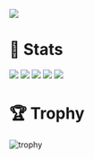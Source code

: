 ![](https://komarev.com/ghpvc/?username=Naaatan)

# 🐤 Stats
![](http://github-profile-summary-cards.vercel.app/api/cards/profile-details?username=yusuke-na&theme=transparent)
![](http://github-profile-summary-cards.vercel.app/api/cards/repos-per-language?username=yusuke-na&theme=transparent)
![](http://github-profile-summary-cards.vercel.app/api/cards/most-commit-language?username=yusuke-na&theme=transparent)
![](http://github-profile-summary-cards.vercel.app/api/cards/stats?username=yusuke-na&theme=transparent)
![](http://github-profile-summary-cards.vercel.app/api/cards/productive-time?username=yusuke-na&theme=transparent&utcOffset=9)

# 🏆 Trophy
![trophy](https://github-profile-trophy.vercel.app/?username=yusuke-na&theme=tokyonight&no-bg=true&no-frame=true)
